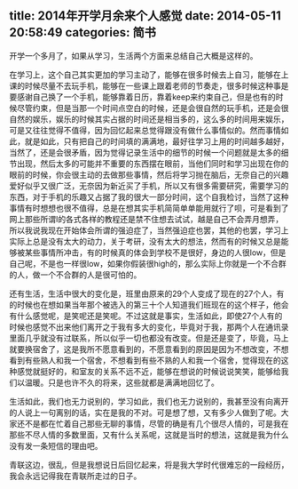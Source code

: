 title: 2014年开学月余来个人感觉
date: 2014-05-11 20:58:49
categories: 简书
  --- 


开学一个多月了，如果从学习，生活两个方面来总结自己大概是这样的。  


在学习上，这个自己其实更加的学习主动了，能够在很多时候去上自习，能够在上课的时候尽量不去玩手机，能够在一些课上跟着老师的节奏走，很多时候这种事是要感谢自己换了一个手机，能够靠着日历，靠着keep来约束自己，但是也有的时候尽管约束，但是当那一个时间点空白的时候，还是会很自然的玩手机，还是会很自然的娱乐，娱乐的时候其实占据的时间还是相当多的，这么多的时间用来娱乐，可是又往往觉得不值得，因为回忆起来总觉得跟没有做什么事情似的。然而事情如此，就是如此，只有把自己的时间填的满满地，最好往学习上用的时间越多越好，当然了，还是会很矛盾，因为觉得记录生活中的细节的时候一个问题就是太多的细节出现，然后太多的可能并不重要的东西摆在眼前，当他们同时和学习出现在你的眼前的时候，你会很主动的去做那些事情，然后将学习抛在脑后，无奈自己的兴趣爱好似乎又很广泛，无奈因为新近买了手机，所以又有很多需要研究，需要学习的东西，对于手机的乐趣又占据了我的很大一部分时间，这个自我检讨，当然了这种事情有时想想也很不值得，总是在想其实手机简简单单能用就行了呗，可是看到了网上那些所谓I的各式各样的教程还是禁不住想去试试，越是自己不会弄月想弄，所以我说我现在开始体会所谓的强迫症了，当然强迫症也罢，其他的也罢，学习上实际上总是没有太大的动力，关于考研，没有太大的想法，然而有的时候又总是能够被某些事情所冲击，有的时候真的体会到学校不是很好，身边的人很low，但是自己呢，不是也一样很low，如果你假装很high的，那么实际上你就是一个不合群的人，做一个不合群的人是很可怕的。

还有生活，生活中很大的变化是，班里由原来的29个人变成了现在的27个人，有的时候也在想如果当年那个被选入的第三十个人知道我们班现在的这个样子，他会有什么感觉呢，是笑呢还是笑呢。不过这就是事实，生活如此，即使27个人有的时候也感觉不出来他们离开之于我有多大的变化，毕竟对于我，那两个人在通讯录里面几乎就没有过联系，所以似乎一切也都没有改变。但是还是变了，毕竟，马上就要换宿舍了，这是我所不愿意看到的，不愿意看到的原因是因为不想改变，不想看到有些熟人和我一个宿舍，不想看到有些不熟的人和我一个宿舍，觉得现在的这种感觉就挺好的，和室友的关系不远不近，能够在想说的时候说说笑笑，能够给我们以温暖。只是也许不久的将来，这些就都是满满地回忆了。

生活如此，我们也无力说别的，学习如此，我们也无力说别的，我甚至没有向离开的人说上一句离别的话，实在是我的不对。可是想了想，又有多少人做到了呢。大家还不是都在忙着自己那些无聊的事情，尽管的确是有几个很尽人情的，可是我在那些不尽人情的多数里面，又有什么关系呢，这就是当时的想法，这就是我为什么没有发一条短信的理由吧。

青联这边，很乱，但是我想说日后回忆起来，将是我大学时代很难忘的一段经历，我会永远记得我在青联所走过的日子。

